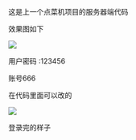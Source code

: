 这是上一个点菜机项目的服务器端代码

效果图如下

![](C:\Users\Parkin\Documents\share\01-demo\Server\serverlogin\mdres_images\tup2.png)





用户密码 :123456

账号666

在代码里面可以改的

![](C:\Users\Parkin\Documents\share\01-demo\Server\serverlogin\mdres_images\tupian2.png)





登录完的样子